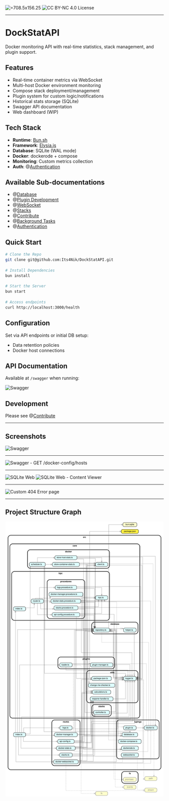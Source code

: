 ![](/api/attachments.redirect?id=f0ef5b94-2e4c-47a2-9a01-3dd799acb5cf " =708.5x156.25")                  ![CC BY-NC 4.0 License](https://img.shields.io/badge/License-CC_BY--NC_4.0-lightgrey.svg " =238x34")


---

# DockStatAPI

Docker monitoring API with real-time statistics, stack management, and plugin support.

## Features

* Real-time container metrics via WebSocket
* Multi-host Docker environment monitoring
* Compose stack deployment/management
* Plugin system for custom logic/notifications
* Historical stats storage (SQLite)
* Swagger API documentation
* Web dashboard (WIP)

## Tech Stack

* **Runtime**: [Bun.sh](http://Bun.sh)
* **Framework**: [Elysia.js](https://elysiajs.com/)
* **Database**: SQLite (WAL mode)
* **Docker**: dockerode + compose
* **Monitoring**: Custom metrics collection
* **Auth**: @[Authentication](mention://617454ef-6ae8-4c3a-84fa-647eb1abfce0/document/793112f8-b6d8-4e92-a20d-395995e84486)

## Available Sub-documentations

* @[Database](mention://b382c8c6-ab6c-44ad-9bdf-451b2ce3e43d/document/9d7c53bf-b335-4567-a4cc-76388a903020)
* @[Plugin Development](mention://f75c05ac-5a28-40cf-bb1f-18647bf19863/document/a2b23dbc-0f70-49ef-ad33-73e8421860c7)
* @[WebSocket](mention://34f980da-0847-44eb-b1b0-249fa97a7100/document/5a552211-a8fa-44ce-b816-de587a5caa64)
* @[Stacks](mention://ca071e6e-50de-4657-a4e8-21a68f8a9a3d/document/970cdf56-b108-4468-8d8a-4c9b7d71c2c3)
* @[Contribute](mention://69b30c0c-70b0-4c10-90cc-6e9b97bc8bf1/document/19ddc854-ab6c-4d8b-93e7-9f8d2ced1a56)
* @[Background Tasks](mention://402af320-c981-4578-86aa-8d1497e4437e/document/3e9d366d-9001-4448-bad8-30f5ff4eb784)
* @[Authentication](mention://0777d07f-1cc2-435e-a712-4262a6595950/document/793112f8-b6d8-4e92-a20d-395995e84486)

## Quick Start

```bash
# Clone the Repo
git clone git@github.com:Its4Nik/DockStatAPI.git

# Install Dependencies
bun install

# Start the Server
bun start

# Access endpoints
curl http://localhost:3000/health
```

## Configuration

Set via API endpoints or initial DB setup:

* Data retention policies
* Docker host connections

## API Documentation

Available at `/swagger` when running:

 ![Swagger](/api/attachments.redirect?id=5cbf821a-7899-499f-9d1b-8bf938aa3107)

## Development

Please see @[Contribute](mention://b08a3fa6-ab85-4684-a9e7-e0a93018c689/document/19ddc854-ab6c-4d8b-93e7-9f8d2ced1a56)


---

## Screenshots

 ![Swagger](/api/attachments.redirect?id=966f40a2-55e5-44d0-a0aa-86fa656ff804)


---

 ![Swagger - GET /docker-config/hosts](/api/attachments.redirect?id=6cb14d19-882e-4c96-8809-2709354216e0)


---

 ![SQLite Web](/api/attachments.redirect?id=2254c3a7-7d9f-4cda-bab3-cf7dbca364e7)                  ![SQLite Web - Content Viewer](/api/attachments.redirect?id=a0bdd96c-5de8-4139-8b1a-679629344c0b)


---

 ![Custom 404 Error page](/api/attachments.redirect?id=256f9147-4b4f-4e1d-a395-ca8303435986 " =1208x806")


---

## Project Structure Graph

 ![](https://raw.githubusercontent.com/Its4Nik/DockStatAPI/refs/heads/dev/dependency-graph.svg)